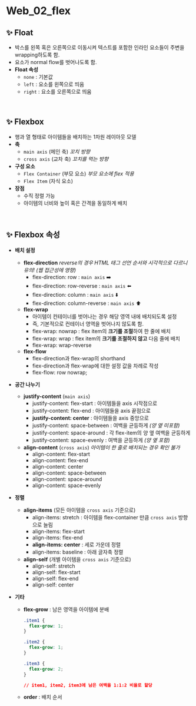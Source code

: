# Web_02_flex

## ✨ Float

- 박스를 왼쪽 혹은 오른쪽으로 이동시켜 텍스트를 포함한 인라인 요소들이 주변을 wrapping하도록 함.
- 요소가 normal flow를 벗어나도록 함.
- **Float 속성**
    - `none` : 기본값
    - `left` : 요소를 왼쪽으로 띄움
    - `right` : 요소를 오른쪽으로 띄움

<br/>

## ✨ Flexbox

- 행과 열 형태로 아이템들을 배치하는 1차원 레이아웃 모델
- **축**
    - `main axis` (메인 축)                      *꼬치 방향*
    - `cross axis` (교차 축)                    *꼬치를 먹는 방향*
- **구성 요소**
    - `Flex Container` (부모 요소)        *부모 요소에 flex 적용*
    - `Flex Item` (자식 요소)
- **장점**
    - 수직 정렬 가능
    - 아이템의 너비와 높이 혹은 간격을 동일하게 배치

<br/>

## ✨ Flexbox 속성

- **배치 설정**
    - **flex-direction**            *reverse의 경우 HTML 태그 선언 순서와 시각적으로 다르니 유의! (웹 접근성에 영향)*
        - flex-direction: row : `main axis`  ➡️
        - flex-direction: row-reverse : `main axis` ⬅️
        - flex-direction: column : `main axis` ⬇️
        - flex-direction: column-reverse : `main axis` ⬆️
    - **flex-wrap**
        - 아이템이 컨테이너를 벗어나는 경우 해당 영역 내에 배치되도록 설정
        - 즉, 기본적으로 컨테이너 영역을 벗어나지 않도록 함.
        - flex-wrap: nowrap : flex item의 **크기를 조절**하여 한 줄에 배치
        - flex-wrap: wrap : flex item의 **크기를 조절하지 않고** 다음 줄에 배치
        - flex-wrap: wrap-reverse
    - **flex-flow**
        - flex-direction과 flex-wrap의 shorthand
        - fiex-direction과 flex-wrap에 대한 설정 값을 차례로 작성
        - flex-flow: row nowrap;
- **공간 나누기**
    - **justify-content** (`main axis`)
        - justify-content: flex-start : 아이템들을 axis 시작점으로
        - justify-content: flex-end : 아이템들을 axis 끝점으로
        - **justify-content: center** : 아이템들을 axis 중앙으로
        - justify-content: space-between : 여백을 균등하게 *(양 옆 미포함)*
        - justify-content: space-around : 각 flex-item의 양 옆 여백을 균등하게
        - justify-content: space-evenly : 여백을 균등하게 *(양 옆 포함)*
    - **align-content** (`cross axis`)              *아이템이 한 줄로 배치되는 경우 확인 불가*
        - align-content: flex-start
        - align-content: flex-end
        - align-content: center
        - align-content: space-between
        - align-content: space-around
        - align-content: space-evenly

- **정렬**

    - **align-items** (모든 아이템을 `cross axis` 기준으로)
        - align-items: stretch : 아이템을 flex-container 만큼 `cross axis` 방향으로 늘림
        - align-items: flex-start
        - align-items: flex-end
        - **align-items: center** : 세로 가운데 정렬
        - align-items: baseline : 아래 글자축 정렬
    - **align-self** (개별 아이템을 `cross axis` 기준으로)
        - align-self: stretch
        - align-self: flex-start
        - align-self: flex-end
        - align-self: center

- **기타**

    - **flex-grow** : 남은 영역을 아이템에 분배

        ```css
        .item1 {
          flex-grow: 1;
        }
        
        .item2 {
          flex-grow: 1;
        }
        
        .item3 {
          flex-grow: 2;
        }
        
        // item1, item2, item3에 남은 여백을 1:1:2 비율로 할당
        ```

    - **order** : 배치 순서